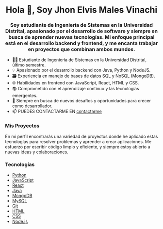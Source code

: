 <h1 align="center">Hola 👋, Soy Jhon Elvis Males Vinachi</h1>
<h3 align="center">Soy estudiante de Ingeniería de Sistemas en la Universidad Distrital, apasionado por el desarrollo de software y siempre en busca de aprender nuevas tecnologías. Mi enfoque principal está en el desarrollo backend y frontend, y me encanta trabajar en proyectos que combinan ambos mundos.</h3>

- 👨‍💻 Estudiante de Ingeniería de Sistemas en la Universidad Distrital, último semestre.
- 💡 Apasionado por el desarrollo backend con Java, Python y NodeJS.
- 🗃️ Experiencia en manejo de bases de datos SQL y NoSQL (MongoDB).
- 🌐 Habilidades en frontend con JavaScript, React, HTML y CSS.
- 📚 Comprometido con el aprendizaje continuo y las tecnologías emergentes.
- 🚀 Siempre en busca de nuevos desafíos y oportunidades para crecer como desarrollador.
- 📫 PUEDES CONTACTARME EN [contactarme](jhonmales777@gmail.com)

### Mis Proyectos

En mi perfil encontrarás una variedad de proyectos donde he aplicado estas tecnologías para resolver problemas y aprender a crear aplicaciones. Me esfuerzo por escribir código limpio y eficiente, y siempre estoy abierto a nuevas ideas y colaboraciones.

### Tecnologías

- [Python](https://www.python.org/)
- [JavaScript](https://developer.mozilla.org/en-US/docs/Web/JavaScript)
- [React](https://reactjs.org/)
- [Java](https://www.java.com/)
- [MongoDB](https://www.mongodb.com/)
- [MySQL](https://www.mysql.com/)
- [Git](https://git-scm.com/)
- [HTML](https://developer.mozilla.org/en-US/docs/Web/HTML)
- [CSS](https://developer.mozilla.org/en-US/docs/Web/CSS)
- [Node.js](https://nodejs.org/)

